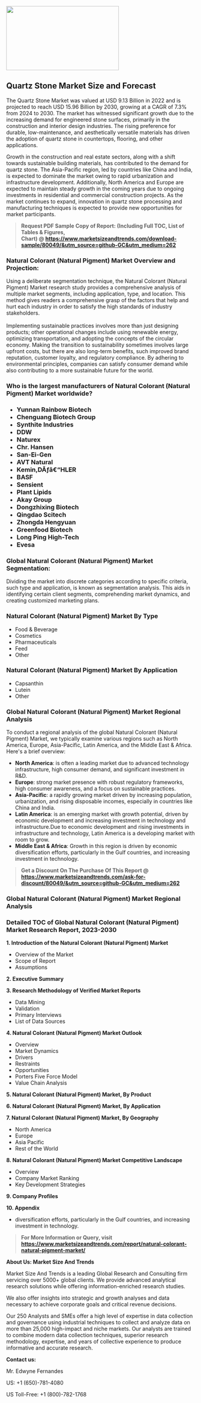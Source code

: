 <p><img class="alignnone size-medium wp-image-20088" src="https://ffe5etoiles.com/wp-content/uploads/2024/12/MST1-300x171.png" alt="" width="300" height="171" /></p><h2>Quartz Stone Market Size and Forecast</h2><p>The Quartz Stone Market was valued at USD 9.13 Billion in 2022 and is projected to reach USD 15.96 Billion by 2030, growing at a CAGR of 7.3% from 2024 to 2030. The market has witnessed significant growth due to the increasing demand for engineered stone surfaces, primarily in the construction and interior design industries. The rising preference for durable, low-maintenance, and aesthetically versatile materials has driven the adoption of quartz stone in countertops, flooring, and other applications.</p><p>Growth in the construction and real estate sectors, along with a shift towards sustainable building materials, has contributed to the demand for quartz stone. The Asia-Pacific region, led by countries like China and India, is expected to dominate the market owing to rapid urbanization and infrastructure development. Additionally, North America and Europe are expected to maintain steady growth in the coming years due to ongoing investments in residential and commercial construction projects. As the market continues to expand, innovation in quartz stone processing and manufacturing techniques is expected to provide new opportunities for market participants.</p></p><blockquote id="" class=""><strong>Request PDF Sample Copy of Report: (Including Full TOC, List of Tables &amp; Figures, Chart)&nbsp;@&nbsp;<strong><a href="https://www.marketsizeandtrends.com/download-sample/80049/&utm_source=github-GC&utm_medium=262" target="_blank">https://www.marketsizeandtrends.com/download-sample/80049/&utm_source=github-GC&utm_medium=262</a></strong></strong></blockquote><h3 id="" class="">Natural Colorant (Natural Pigment) Market&nbsp;Overview and Projection:</h3><p id="" class="">Using a deliberate segmentation technique, the Natural Colorant (Natural Pigment) Market research study provides a comprehensive analysis of multiple market segments, including application, type, and location. This method gives readers a comprehensive grasp of the factors that help and hurt each industry in order to satisfy the high standards of industry stakeholders. <br /> <br />Implementing sustainable practices involves more than just designing products; other operational changes include using renewable energy, optimizing transportation, and adopting the concepts of the circular economy. Making the transition to sustainability sometimes involves large upfront costs, but there are also long-term benefits, such improved brand reputation, customer loyalty, and regulatory compliance. By adhering to environmental principles, companies can satisfy consumer demand while also contributing to a more sustainable future for the world.</p><h3 id="" class="">Who is the largest manufacturers of&nbsp;Natural Colorant (Natural Pigment) Market worldwide?</h3><h3 class=""><p><ul><li>Yunnan Rainbow Biotech </li><li> Chenguang Biotech Group </li><li> Synthite Industries </li><li> DDW </li><li> Naturex </li><li> Chr. Hansen </li><li> San-Ei-Gen </li><li> AVT Natural </li><li> Kemin,DÃƒâ€“HLER </li><li> BASF </li><li> Sensient </li><li> Plant Lipids </li><li> Akay Group </li><li> Dongzhixing Biotech </li><li> Qingdao Scitech </li><li> Zhongda Hengyuan </li><li> Greenfood Biotech </li><li> Long Ping High-Tech </li><li> Evesa</li></ul></p></h3><h3 id="" class="">Global&nbsp;Natural Colorant (Natural Pigment) Market Segmentation:</h3><p id="" class="">Dividing the market into discrete categories according to specific criteria, such type and application, is known as segmentation analysis. This aids in identifying certain client segments, comprehending market dynamics, and creating customized marketing plans.</p><h3 id="" class="">Natural Colorant (Natural Pigment) Market&nbsp;By Type</h3><p><p><ul><li>Food & Beverage</li><li> Cosmetics</li><li> Pharmaceuticals</li><li> Feed</li><li> Other</p></li></ul></p></p><h3 id="" class="">Natural Colorant (Natural Pigment) Market&nbsp;By Application</h3><p class=""><p><ul><li>Capsanthin</li><li> Lutein</li><li> Other</li></ul></p></p><h3 id="" class="">Global Natural Colorant (Natural Pigment) Market Regional Analysis</h3><p id="" class="">To conduct a regional analysis of the global Natural Colorant (Natural Pigment) Market, we typically examine various regions such as North America, Europe, Asia-Pacific, Latin America, and the Middle East &amp; Africa. Here's a brief overview:</p><ul><li><strong>North America</strong>: is often a leading market due to advanced technology infrastructure, high consumer demand, and significant investment in R&amp;D.</li><li><strong>Europe</strong>: strong market presence with robust regulatory frameworks, high consumer awareness, and a focus on sustainable practices.</li><li><strong>Asia-Pacific</strong>: a rapidly growing market driven by increasing population, urbanization, and rising disposable incomes, especially in countries like China and India.</li><li><strong>Latin America</strong>: is an emerging market with growth potential, driven by economic development and increasing investment in technology and infrastructure.Due to economic development and rising investments in infrastructure and technology, Latin America is a developing market with room to grow.</li><li><strong>Middle East &amp; Africa</strong>: Growth in this region is driven by economic diversification efforts, particularly in the Gulf countries, and increasing investment in technology.</li></ul><blockquote id="" class=""><strong>Get a Discount On The Purchase Of This Report @ <strong><a href="https://www.marketsizeandtrends.com/ask-for-discount/80049/&utm_source=github-GC&utm_medium=262" target="_blank">https://www.marketsizeandtrends.com/ask-for-discount/80049/&utm_source=github-GC&utm_medium=262</a></strong></strong></blockquote><h3 id="" class="">Global Natural Colorant (Natural Pigment) Market Regional Analysis</h3><h3 id="" class="">Detailed TOC of Global Natural Colorant (Natural Pigment) Market Research Report, 2023-2030</h3><p id="" class=""><strong>1. Introduction of the Natural Colorant (Natural Pigment) Market</strong></p><ul><li>Overview of the Market</li><li>Scope of Report</li><li>Assumptions</li></ul><p id="" class=""><strong>2. Executive Summary</strong></p><p id="" class=""><strong>3. Research Methodology of Verified Market Reports</strong></p><ul><li>Data Mining</li><li>Validation</li><li>Primary Interviews</li><li>List of Data Sources</li></ul><p id="" class=""><strong>4. Natural Colorant (Natural Pigment) Market Outlook</strong></p><ul><li>Overview</li><li>Market Dynamics</li><li>Drivers</li><li>Restraints</li><li>Opportunities</li><li>Porters Five Force Model</li><li>Value Chain Analysis</li></ul><p id="" class=""><strong>5. Natural Colorant (Natural Pigment) Market, By Product</strong></p><p id="" class=""><strong>6. Natural Colorant (Natural Pigment) Market, By Application</strong></p><p id="" class=""><strong>7. Natural Colorant (Natural Pigment) Market, By Geography</strong></p><ul><li>North America</li><li>Europe</li><li>Asia Pacific</li><li>Rest of the World</li></ul><p id="" class=""><strong>8. Natural Colorant (Natural Pigment) Market Competitive Landscape</strong></p><ul><li>Overview</li><li>Company Market Ranking</li><li>Key Development Strategies</li></ul><p id="" class=""><strong>9. Company Profiles</strong></p><p id="" class=""><strong>10. Appendix</strong></p><ul><li>diversification efforts, particularly in the Gulf countries, and increasing investment in technology.</li></ul><blockquote id="" class=""><strong>For More Information or Query, visit <strong><strong><a href="https://www.marketsizeandtrends.com/report/natural-colorant-natural-pigment-market/" target="_blank">https://www.marketsizeandtrends.com/report/natural-colorant-natural-pigment-market/</a></strong></strong></strong></blockquote><p id="" class=""><strong>About Us: Market Size And Trends</strong></p><p id="" class="">Market Size And Trends is a leading Global Research and Consulting firm servicing over 5000+ global clients. We provide advanced analytical research solutions while offering information-enriched research studies.</p><p id="" class="">We also offer insights into strategic and growth analyses and data necessary to achieve corporate goals and critical revenue decisions.</p><p id="" class="">Our 250 Analysts and SMEs offer a high level of expertise in data collection and governance using industrial techniques to collect and analyze data on more than 25,000 high-impact and niche markets. Our analysts are trained to combine modern data collection techniques, superior research methodology, expertise, and years of collective experience to produce informative and accurate research.</p><p id="" class=""><strong>Contact us:</strong></p><p id="" class="">Mr. Edwyne Fernandes</p><p id="" class="">US: +1 (650)-781-4080</p><p id="" class="">US Toll-Free: +1 (800)-782-1768</p>
